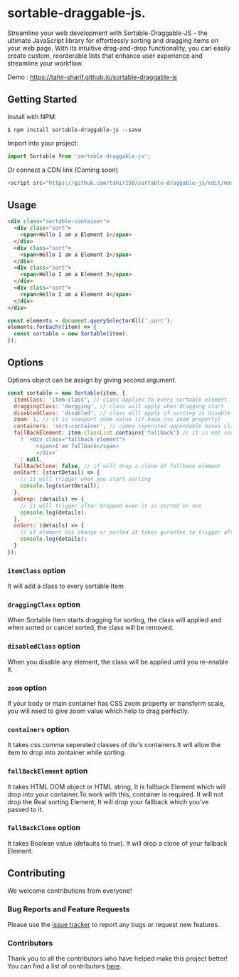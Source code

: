 # sortable-draggable-js.

Streamline your web development with Sortable-Draggable-JS – the ultimate JavaScript library for effortlessly sorting and dragging items on your web page. With its intuitive drag-and-drop functionality, you can easily create custom, reorderable lists that enhance user experience and streamline your workflow.

Demo : https://tahir-sharif.github.io/sortable-draggable-js

## Getting Started

Install with NPM:

```
$ npm install sortable-draggable-js --save
```

Import into your project:

```javascript
import Sortable from 'sortable-draggable-js';
```

Or connect a CDN link (Coming soon)

```javascript
<script src="https://github.com/tahir150/sortable-draggable-js/edit/master/README.md"></script>
```

## Usage

```html
<div class="sortable-container">
  <div class="sort">
    <span>Hello I am a Element 1</span>
  </div>
  <div class="sort">
    <span>Hello I am a Element 2</span>
  </div>
  <div class="sort">
    <span>Hello I am a Element 3</span>
  </div>
  <div class="sort">
    <span>Hello I am a Element 4</span>
  </div>
</div>
```

```javascript
const elements = document.querySelectorAll('.sort');
elements.forEach((item) => {
  const sortable = new Sortable(item);
});
```

## Options

Options object can be assign by giving second argument.

```javascript
const sortable = new Sortable(item, {
  itemClass: 'item-class', // class applies to every sortable element
  draggingClass: 'dargging', // class will apply when dragging start
  disabledClass: 'disabled', // class will apply if sorting is disable
  zoom: 1, // it is viewport zoom value (if have css zoom property)
  containers: 'sort-container', // comma seperated appendable boxes classes
  fallBackElement: item.classList.contains('fallback') // it is not sortable, it just append this fallback html
    ? `<div class="fallback-element">
         <span>I am fallback</span>
         </div>`
    : null,
  fallBackClone: false, // if will drop a clone of fallback element
  onStart: (startDetail) => {
    // it will trigger when you start sorting
    console.log(startDetail);
  },
  onDrop: (details) => {
    // it will trigger after dropped even it is sorted or not
    console.log(details);
  },
  onSort: (details) => {
    // if element has change or sorted it takes gurantee to trigger after sorting
    console.log(details);
  }
});
```

### `itemClass` option

It will add a class to every sortable Item

### `draggingClass` option

When Sortable Item starts dragging for sorting, the class will applied and when sorted or cancel sorted, the class will be removed.

### `disabledClass` option

When you disable any element, the class will be applied until you re-enable it.

### `zoom` option

If your body or main container has CSS zoom property or transform scale, you will need to give zoom value which help to drag perfectly.

### `containers` option

It takes css comma seperated classes of div's containers.It will allow the item to drop into zontainer while sorting.

### `fallBackElement` option

It takes HTML DOM object or HTML string, It is fallback Element which will drop into your container.To work with this, container is required. It will not drop the Real sorting Element, It will drop your fallback which you've passed to it.

### `fallBackClone` option

It takes Boolean value (defaults to true). It will drop a clone of your fallback Element.

## Contributing

We welcome contributions from everyone!

### Bug Reports and Feature Requests

Please use the [issue tracker](https://github.com/tahir-sharif/sortable-draggable-js/issues) to report any bugs or request new features.

### Contributors

Thank you to all the contributors who have helped make this project better! You can find a list of contributors [here](https://github.com/tahir-sharif/sortable-draggable-js/graphs/contributors).
